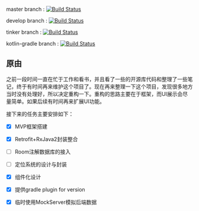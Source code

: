 master branch : [![Build Status](https://travis-ci.org/HawksJamesf/SimpleWeather.svg?branch=master)](https://travis-ci.org/HawksJamesf/SimpleWeather)


develop branch : [![Build Status](https://travis-ci.org/HawksJamesf/SimpleWeather.svg?branch=develop)](https://travis-ci.org/HawksJamesf/SimpleWeather)

tinker branch : [![Build Status](https://travis-ci.org/HawksJamesf/SimpleWeather.svg?branch=tinker)](https://travis-ci.org/HawksJamesf/SimpleWeather)

kotlin-gradle branch : [![Build Status](https://travis-ci.org/HawksJamesf/SimpleWeather.svg?branch=kotlin-gradle)](https://travis-ci.org/HawksJamesf/SimpleWeather)

## 原由
之前一段时间一直在忙于工作和看书，并且看了一些的开源库代码和整理了一些笔记，终于有时间再来维护这个项目了。现在再来整理一下这个项目，发现很多地方当时没有处理好，所以决定重构一下。重构的思路主要在于框架，而UI展示会尽量简单。如果后续有时间再来扩展UI功能。

接下来的任务主要安排如下：

- [x] MVP框架搭建
- [x] Retrofit+RxJava2封装整合
- [ ] Room注解数据库的接入
- [ ] 定位系统的设计与封装
- [x] 组件化设计
- [x] 提供gradle plugin for version
- [x] 临时使用MockServer模拟后端数据


